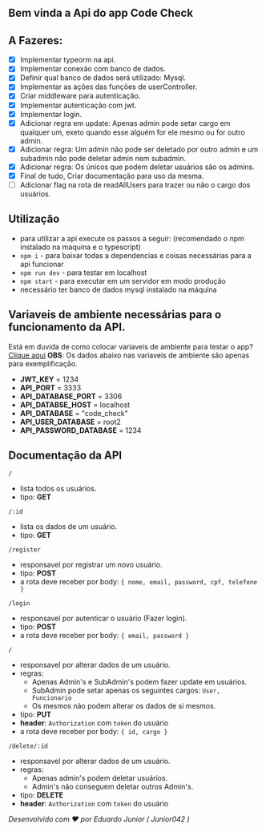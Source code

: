 ## **Bem vinda a Api do app Code Check**

## A Fazeres:

- [x] Implementar typeorm na api.
- [x] Implementar conexão com banco de dados.
- [x] Definir qual banco de dados será utilizado: Mysql.
- [x] Implementar as ações das funções de userController.
- [x] Criar middleware para autenticação.
- [x] Implementar autenticação com jwt.
- [x] Implementar login.
- [x] Adicionar regra em update: Apenas admin pode setar cargo em qualquer um, exeto quando esse alguém for ele mesmo ou for outro admin.
- [x] Adicionar regra: Um admin não pode ser deletado por outro admin e um subadmin não pode deletar admin nem subadmin.
- [x] Adicionar regra: Os únicos que podem deletar usuários são os admins.
- [x] Final de tudo, Criar documentação para uso da mesma.
- [ ] Adicionar flag na rota de readAllUsers para trazer ou não o cargo dos usuários.

## **Utilização**
 - para utilizar a api execute os passos a seguir: (recomendado o npm instalado na maquina e o typescript)
 - ``npm i`` - para baixar todas a dependencias e coisas necessárias para a api funcionar
 - ``npm run dev`` - para testar em localhost
 - ``npm start`` - para executar em um servidor em modo produção
 - necessário ter banco de dados mysql instalado na máquina

## Variaveis de ambiente necessárias para o funcionamento da API.
Está em duvida de como colocar variaveis de ambiente para testar o app? <a href="./tutorial-variaveis-ambiente.md">Clique aqui</a>
**OBS**: Os dados abaixo nas variaveis de ambiente são apenas para exemplificação.
- **JWT_KEY** = 1234
- **API_PORT** = 3333
- **API_DATABASE_PORT** = 3306
- **API_DATABSE_HOST** = localhost
- **API_DATABASE** = "code_check"
- **API_USER_DATABASE** = root2
- **API_PASSWORD_DATABASE** = 1234

## **Documentação da API**

`/`
- lista todos os usuários.
- tipo: **GET**

`/:id`
- lista os dados de um usuário.
- tipo: **GET**

`/register`
- responsavel por registrar um novo usuário.
- tipo: **POST**
- a rota deve receber por body: `{ nome, email, password, cpf, telefone }`

`/login`
- responsavel por autenticar o usuário (Fazer login).
- tipo: **POST**
- a rota deve receber por body: `{ email, password }`

`/`
- responsavel por alterar dados de um usuário.
- regras:
  - Apenas Admin's e SubAdmin's podem fazer update em usuários.
  - SubAdmin pode setar apenas os seguintes cargos: `User, Funcionario`
  - Os mesmos não podem alterar os dados de si mesmos.
- tipo: **PUT**
- **header**: `Authorization` com `token` do usuário
- a rota deve receber por body: `{ id, cargo }`

`/delete/:id`
- responsavel por alterar dados de um usuário.
- regras:
  - Apenas admin's podem deletar usuários.
  - Admin's não conseguem deletar outros Admin's.
- tipo: **DELETE**
- **header**: `Authorization` com `token` do usuário


_Desenvolvido com ❤ por Eduardo Junior ( Junior042 )_